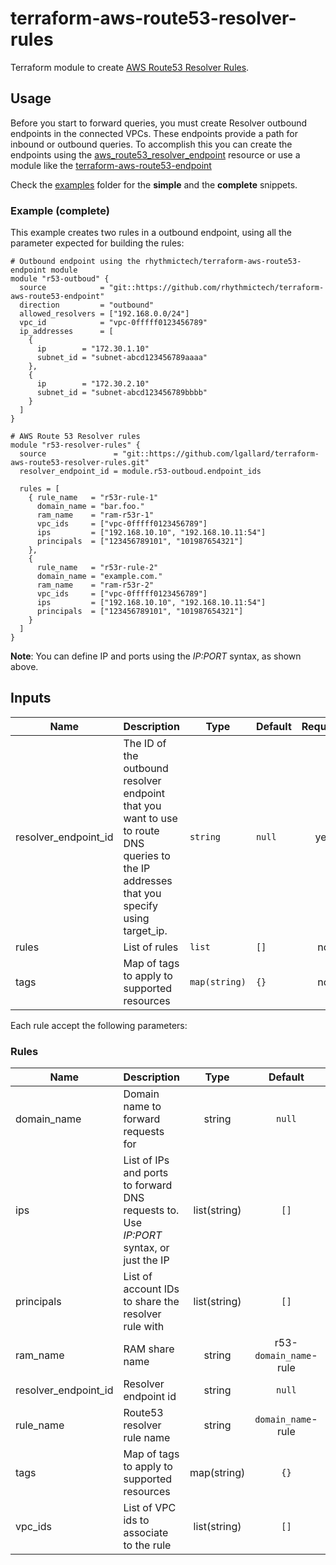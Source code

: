 # terraform-aws-route53-resolver-rules

Terraform module to create [AWS Route53 Resolver Rules](https://docs.aws.amazon.com/Route53/latest/DeveloperGuide/resolver.html/).

## Usage

Before you start to forward queries, you must create  Resolver outbound endpoints in the connected VPCs. These endpoints provide a path for inbound or outbound queries. To accomplish this you can create the endpoints using the [aws_route53_resolver_endpoint](https://www.terraform.io/docs/providers/aws/r/route53_resolver_endpoint.html) resource or use a module like the [terraform-aws-route53-endpoint](https://github.com/rhythmictech/terraform-aws-route53-endpoint)

Check the [examples](examples/) folder for the **simple** and the **complete** snippets.

### Example (complete)

This example creates two rules in a outbound endpoint, using all the parameter expected for building the rules:

```
# Outbound endpoint using the rhythmictech/terraform-aws-route53-endpoint module
module "r53-outboud" {
  source            = "git::https://github.com/rhythmictech/terraform-aws-route53-endpoint"
  direction         = "outbound"
  allowed_resolvers = ["192.168.0.0/24"]
  vpc_id            = "vpc-0fffff0123456789"
  ip_addresses      = [
    {
      ip        = "172.30.1.10"
      subnet_id = "subnet-abcd123456789aaaa"
    },
    {
      ip        = "172.30.2.10"
      subnet_id = "subnet-abcd123456789bbbb"
    }
  ]
}

# AWS Route 53 Resolver rules
module "r53-resolver-rules" {
  source               = "git::https://github.com/lgallard/terraform-aws-route53-resolver-rules.git"
  resolver_endpoint_id = module.r53-outboud.endpoint_ids

  rules = [
    { rule_name   = "r53r-rule-1"
      domain_name = "bar.foo."
      ram_name    = "ram-r53r-1"
      vpc_ids     = ["vpc-0fffff0123456789"]
      ips         = ["192.168.10.10", "192.168.10.11:54"]
      principals  = ["123456789101", "101987654321"]
    },
    {
      rule_name   = "r53r-rule-2"
      domain_name = "example.com."
      ram_name    = "ram-r53r-2"
      vpc_ids     = ["vpc-0fffff0123456789"]
      ips         = ["192.168.10.10", "192.168.10.11:54"]
      principals  = ["123456789101", "101987654321"]
    }
  ]
}

```

**Note**: You can define IP and ports using the *IP:PORT* syntax, as shown above.

## Inputs

| Name | Description | Type | Default | Required |
|------|-------------|------|---------|:--------:|
| resolver\_endpoint\_id | The ID of the outbound resolver endpoint that you want to use to route DNS queries to the IP addresses that you specify using target\_ip. | `string` | `null` | yes |
| rules | List of rules | `list` | `[]` | no |
| tags | Map of tags to apply to supported resources | `map(string)` | `{}` | no |

Each rule accept the following parameters:

### Rules

| Name | Description | Type | Default | Required |
|------|-------------|:----:|:-----:|:-----:|
| domain\_name | Domain name to forward requests for | string | `null` | yes |
| ips | List of IPs and ports to forward DNS requests to. Use *IP:PORT* syntax, or just the IP | list(string) | `[]`| yes |
| principals | List of account IDs to share the resolver rule with | list(string) | `[]` | no |
| ram\_name | RAM share name | string | r53-`domain_name`-rule | no |
| resolver\_endpoint\_id | Resolver endpoint id | string | `null` | yes |
| rule\_name | Route53 resolver rule name | string | `domain_name`-rule | no |
| tags | Map of tags to apply to supported resources | map(string) | `{}` | no |
| vpc\_ids | List of VPC ids to associate to the rule | list(string) | `[]` | yes |
